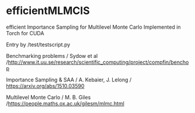 # efficientMLMCIS #
efficient Importance Sampling for Multilevel Monte Carlo
Implemented in Torch for CUDA

Entry by
/test/testscript.py 


Benchmarking problems /  Sydow et al /http://www.it.uu.se/research/scientific_computing/project/compfin/benchop

Importance Sampling & SAA / A. Kebaier, J. Lelong /  https://arxiv.org/abs/1510.03590

Multilevel Monte Carlo / M. B. Giles /https://people.maths.ox.ac.uk/gilesm/mlmc.html



